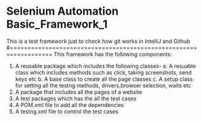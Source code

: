 # Selenium Automation Basic_Framework_1
This is a test framework just to check how git works in IntelliJ and Github
#==================================================================
This framework has the following components: 
1. A reusable package which includes the following classes- 
  a. A resuable class which includes methods such as click, taking screenshots, send keys etc
  b. A base class to create all the page classes
  c. A setup class for setting all the testng methods, drivers,browser selection, waits etc
2. A package that includes all the pages of a website
3. A test packages which has the all the test cases
4. A POM.xml file to add all the dependencies
5. A testng.xml file to control the test cases 


